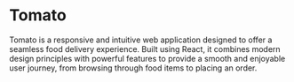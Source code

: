 # Tomato
Tomato is a responsive and intuitive web application designed to offer a seamless food delivery experience. Built using React, it combines modern design principles with powerful features to provide a smooth and enjoyable user journey, from browsing through food items to placing an order.
